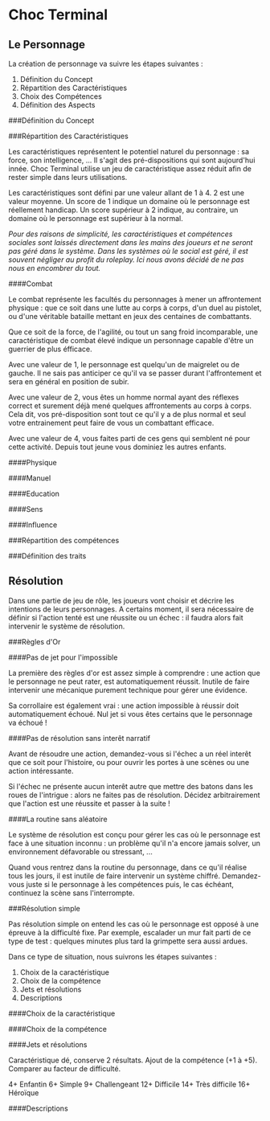 Choc Terminal
=============

Le Personnage
-------------

La création de personnage va suivre les étapes suivantes :

1. Définition du Concept
2. Répartition des Caractéristiques
3. Choix des Compétences
4. Définition des Aspects

###Définition du Concept

###Répartition des Caractéristiques

Les caractéristiques représentent le potentiel naturel du personnage : sa force, son intelligence, ... Il s'agit des pré-dispositions qui sont aujourd'hui innée. Choc Terminal utilise un jeu de caractéristique assez réduit afin de rester simple dans leurs utilisations.

Les caractéristiques sont défini par une valeur allant de 1 à 4. 2 est une valeur moyenne. Un score de 1 indique un domaine où le personnage est réellement handicap. Un score supérieur à 2 indique, au contraire, un domaine où le personnage est supérieur à la normal.

_Pour des raisons de simplicité, les caractéristiques et compétences sociales sont laissés directement dans les mains des joueurs et ne seront pas géré dans le système. Dans les systèmes où le social est géré, il est souvent négliger au profit du roleplay. Ici nous avons décidé de ne pas nous en encombrer du tout._

####Combat

Le combat représente les facultés du personnages à mener un affrontement physique : que ce soit dans une lutte au corps à corps, d'un duel au pistolet, ou d'une véritable bataille mettant en jeux des centaines de combattants.

Que ce soit de la force, de l'agilité, ou tout un sang froid incomparable, une caractéristique de combat élevé indique un personnage capable d'être un guerrier de plus éfficace.

Avec une valeur de 1, le personnage est quelqu'un de maigrelet ou de gauche. Il ne sais pas anticiper ce qu'il va se passer durant l'affrontement et sera en général en position de subir.

Avec une valeur de 2, vous êtes un homme normal ayant des réflexes correct et surement déjà mené quelques affrontements au corps à corps. Cela dit, vos pré-disposition sont tout ce qu'il y a de plus normal et seul votre entrainement peut faire de vous un combattant efficace.

Avec une valeur de 4, vous faites parti de ces gens qui semblent né pour cette activité. Depuis tout jeune vous dominiez les autres enfants.

####Physique

####Manuel

####Education

####Sens

####Influence

###Répartition des compétences

###Définition des traits

Résolution
----------

Dans une partie de jeu de rôle, les joueurs vont choisir et décrire les intentions de leurs personnages. A certains moment, il sera nécessaire de définir si l'action tenté est une réussite ou un échec : il faudra alors fait intervenir le système de résolution.

###Règles d'Or

####Pas de jet pour l'impossible

La première des règles d'or est assez simple à comprendre : une action que le personnage ne peut rater, est automatiquement réussit. Inutile de faire intervenir une mécanique purement technique pour gérer une évidence.

Sa corrollaire est également vrai : une action impossible à réussir doit automatiquement échoué. Nul jet si vous êtes certains que le personnage va échoué !

####Pas de résolution sans interêt narratif

Avant de résoudre une action, demandez-vous si l'échec a un réel interêt que ce soit pour l'histoire, ou pour ouvrir les portes à une scènes ou une action intéressante.

Si l'échec ne présente aucun interêt autre que mettre des batons dans les roues de l'intrigue : alors ne faites pas de résolution. Décidez arbitrairement que l'action est une réussite et passer à la suite !

####La routine sans aléatoire

Le système de résolution est conçu pour gérer les cas où le personnage est face à une situation inconnu : un problème qu'il n'a encore jamais solver, un environnement défavorable ou stressant, ... 

Quand vous rentrez dans la routine du personnage, dans ce qu'il réalise tous les jours, il est inutile de faire intervenir un système chiffré. Demandez-vous juste si le personnage à les compétences puis, le cas échéant, continuez la scène sans l'interrompte.

###Résolution simple

Pas résolution simple on entend les cas où le personnage est opposé à une épreuve à la difficulté fixe. Par exemple, escalader un mur fait parti de ce type de test : quelques minutes plus tard la grimpette sera aussi ardues.

Dans ce type de situation, nous suivrons les étapes suivantes :

1. Choix de la caractéristique
2. Choix de la compétence
3. Jets et résolutions
4. Descriptions

####Choix de la caractéristique

####Choix de la compétence

####Jets et résolutions

Caractéristique dé, conserve 2 résultats.
Ajout de la compétence (+1 à +5).
Comparer au facteur de difficulté.

4+ 		Enfantin
6+ 		Simple
9+ 		Challengeant
12+ 	Difficile
14+ 	Très difficile
16+ 	Héroïque


####Descriptions
